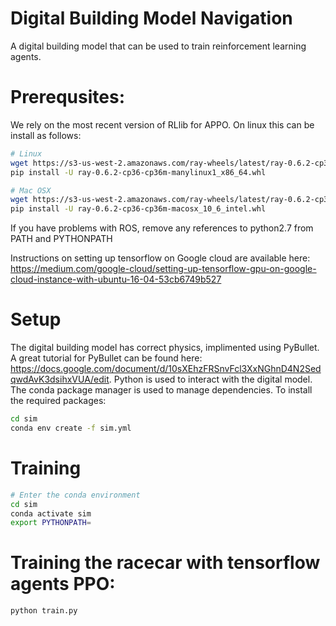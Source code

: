 # Digital Building Model Navigation

A digital building model that can be used to train reinforcement learning agents.

# Prerequsites:
We rely on the most recent version of RLlib for APPO.
On linux this can be install as follows:

```sh
# Linux
wget https://s3-us-west-2.amazonaws.com/ray-wheels/latest/ray-0.6.2-cp36-cp36m-manylinux1_x86_64.whl
pip install -U ray-0.6.2-cp36-cp36m-manylinux1_x86_64.whl

# Mac OSX
wget https://s3-us-west-2.amazonaws.com/ray-wheels/latest/ray-0.6.2-cp36-cp36m-macosx_10_6_intel.whl
pip install -U ray-0.6.2-cp36-cp36m-macosx_10_6_intel.whl
```

If you have problems with ROS, remove any references to python2.7 from PATH and PYTHONPATH


Instructions on setting up tensorflow on Google cloud are available here:
https://medium.com/google-cloud/setting-up-tensorflow-gpu-on-google-cloud-instance-with-ubuntu-16-04-53cb6749b527

# Setup
The digital building model has correct physics, implimented using PyBullet. A great tutorial for
PyBullet can be found here: https://docs.google.com/document/d/10sXEhzFRSnvFcl3XxNGhnD4N2SedqwdAvK3dsihxVUA/edit.
Python is used to interact with the digital model. The conda package manager is used to
manage dependencies. To install the required packages:

```sh
cd sim
conda env create -f sim.yml
```

# Training

```sh
# Enter the conda environment
cd sim
conda activate sim
export PYTHONPATH=
```

# Training the racecar with tensorflow agents PPO:
```sh
python train.py
```